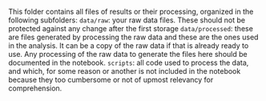 This folder contains all files of results or their processing, organized in the following subfolders:
`data/raw`: your raw data files. These should not be protected against any change after the first storage
`data/processed`: these are files generated by processing the raw data and these are the ones used in the analysis. It can be a copy of the raw data if that is already ready to use. Any processing of the raw data to generate the files here should be documented in the notebook.
`scripts`: all code used to process the data, and which, for some reason or another is not included in the notebook because they too cumbersome or not of upmost relevancy for comprehension.